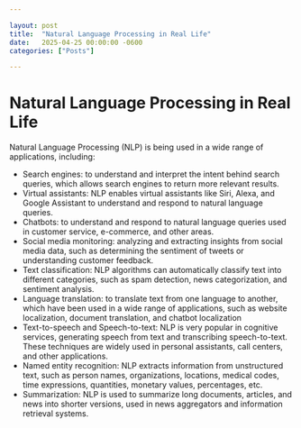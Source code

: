 ```yaml
---

layout: post
title:  "Natural Language Processing in Real Life"
date:   2025-04-25 00:00:00 -0600
categories: ["Posts"] 

---
```


# Natural Language Processing in Real Life

Natural Language Processing (NLP) is being used in a wide range of applications, including:

* Search engines: to understand and interpret the intent behind search queries, which allows search engines to return more relevant results.
* Virtual assistants: NLP enables virtual assistants like Siri, Alexa, and Google Assistant to understand and respond to natural language queries.
* Chatbots: to understand and respond to natural language queries used in customer service, e-commerce, and other areas.
* Social media monitoring: analyzing and extracting insights from social media data, such as determining the sentiment of tweets or understanding customer feedback.
* Text classification: NLP algorithms can automatically classify text into different categories, such as spam detection, news categorization, and sentiment analysis.
* Language translation: to translate text from one language to another, which have been used in a wide range of applications, such as website localization, document translation, and chatbot localization
* Text-to-speech and Speech-to-text: NLP is very popular in cognitive services, generating speech from text and transcribing speech-to-text. These techniques are widely used in personal assistants, call centers, and other applications.
* Named entity recognition: NLP extracts information from unstructured text, such as person names, organizations, locations, medical codes, time expressions, quantities, monetary values, percentages, etc.
* Summarization: NLP is used to summarize long documents, articles, and news into shorter versions, used in news aggregators and information retrieval systems.